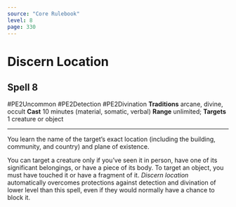 ```yaml
---
source: "Core Rulebook"
level: 8
page: 330
---
```


# Discern Location
## Spell 8
#PE2Uncommon #PE2Detection #PE2Divination 
**Traditions** arcane, divine, occult
**Cast** 10 minutes (material, somatic, verbal)
**Range** unlimited; **Targets** 1 creature or object

-----
You learn the name of the target’s exact location (including the building, community, and country) and plane of existence.

You can target a creature only if you’ve seen it in person, have one of its significant belongings, or have a piece of its body. To target an object, you must have touched it or have a fragment of it. *Discern location* automatically overcomes protections against detection and divination of lower level than this spell, even if they would normally have a chance to block it.